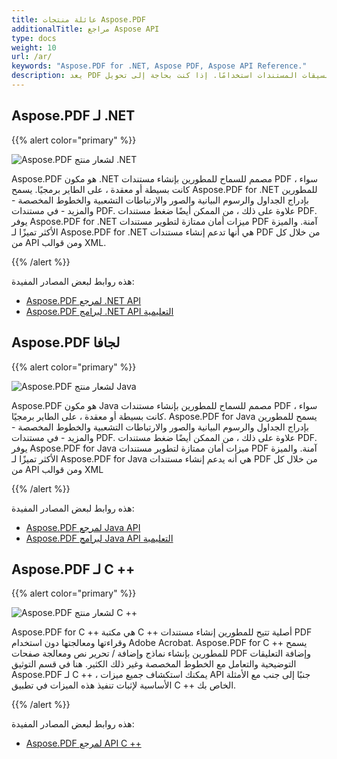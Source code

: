 ```yaml
---
title: عائلة منتجات Aspose.PDF
additionalTitle: مراجع Aspose API
type: docs
weight: 10
url: /ar/
keywords: "Aspose.PDF for .NET, Aspose PDF, Aspose API Reference."
description: يعد PDF أحد أكثر تنسيقات المستندات استخدامًا. إذا كنت بحاجة إلى تحويل pdf إلى ملفات ، أو دمج أو تقسيم ، أو تصدير البيانات إلى XLSX أو PPT - استخدم منتجات Aspose.PDF.
---
```


## Aspose.PDF لـ .NET

{{% alert color="primary" %}} 

![Aspose.PDF لشعار منتج .NET](../aspose_pdf-for-net.png)

Aspose.PDF هو مكون .NET مصمم للسماح للمطورين بإنشاء مستندات PDF ، سواء كانت بسيطة أو معقدة ، على الطاير برمجيًا. يسمح Aspose.PDF for .NET للمطورين بإدراج الجداول والرسوم البيانية والصور والارتباطات التشعبية والخطوط المخصصة - والمزيد - في مستندات PDF. علاوة على ذلك ، من الممكن أيضًا ضغط مستندات PDF. يوفر Aspose.PDF for .NET ميزات أمان ممتازة لتطوير مستندات PDF آمنة. والميزة الأكثر تميزًا لـ Aspose.PDF for .NET هي أنها تدعم إنشاء مستندات PDF من خلال كل من API ومن قوالب XML.

{{% /alert %}}

هذه روابط لبعض المصادر المفيدة:
- [Aspose.PDF لمرجع .NET API](/pdf/ar/net/)
- [Aspose.PDF لبرامج .NET API التعليمية](/tutorials/pdf/ar/net/)


## Aspose.PDF لجافا

{{% alert color="primary" %}} 

![Aspose.PDF لشعار منتج Java](../aspose_pdf-for-java.png)

Aspose.PDF هو مكون Java مصمم للسماح للمطورين بإنشاء مستندات PDF ، سواء كانت بسيطة أو معقدة ، على الطاير برمجيًا. Aspose.PDF for Java يسمح للمطورين بإدراج الجداول والرسوم البيانية والصور والارتباطات التشعبية والخطوط المخصصة - والمزيد - في مستندات PDF. علاوة على ذلك ، من الممكن أيضًا ضغط مستندات PDF. يوفر Aspose.PDF for Java ميزات أمان ممتازة لتطوير مستندات PDF آمنة. والميزة الأكثر تميزًا لـ Aspose.PDF for Java هي أنه يدعم إنشاء مستندات PDF من خلال كل من API ومن قوالب XML

{{% /alert %}}

هذه روابط لبعض المصادر المفيدة:
- [Aspose.PDF لمرجع Java API](/pdf/java/)
- [Aspose.PDF لبرامج Java API التعليمية](/tutorials/pdf/ar/java/)


## Aspose.PDF لـ C ++

{{% alert color="primary" %}} 

![Aspose.PDF لشعار منتج C ++](../aspose_pdf-for-cpp.png)

Aspose.PDF for C ++ هي مكتبة C ++ أصلية تتيح للمطورين إنشاء مستندات PDF وقراءتها ومعالجتها دون استخدام Adobe Acrobat. Aspose.PDF for C ++ يسمح للمطورين بإنشاء نماذج وإضافة / تحرير نص ومعالجة صفحات PDF وإضافة التعليقات التوضيحية والتعامل مع الخطوط المخصصة وغير ذلك الكثير. هنا في قسم التوثيق Aspose.PDF لـ C ++ ، يمكنك استكشاف جميع ميزات API جنبًا إلى جنب مع الأمثلة الأساسية لإثبات تنفيذ هذه الميزات في تطبيق C ++ الخاص بك.

{{% /alert %}}

هذه روابط لبعض المصادر المفيدة:
- [Aspose.PDF لمرجع API C ++](/pdf/cpp/)

